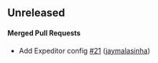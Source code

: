 <!-- latest_release unreleased -->
## Unreleased

#### Merged Pull Requests
- Add Expeditor config [#21](https://github.com/chef/chef-workstation/pull/21) ([jaymalasinha](https://github.com/jaymalasinha))
<!-- latest_release -->

